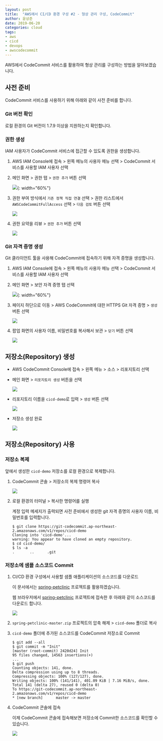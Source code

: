 ```yaml
---
layout: post
title:  "AWS에서 CI/CD 환경 구성 #2 - 형상 관리 구성, CodeCommit"
author: 윤상준
date: 2019-06-20
categories: cloud
tags:
- aws
- cicd
- devops
- awscodecommit
---
```


AWS에서 CodeCommit 서비스를 활용하여 형상 관리를 구성하는 방법을 알아보겠습니다.

## 사전 준비

CodeCommit 서비스를 사용하기 위해 아래와 같이 사전 준비를 합니다.

### Git 버전 확인

로컬 환경의 Git 버전이 1.7.9 이상을 지원하는지 확인합니다.

### 권한 생성

IAM 사용자가 CodeCommit 서비스에 접근할 수 있도록 권한을 생성합니다.

1. AWS IAM Console에 접속 > 왼쪽 메뉴의 사용자 메뉴 선택 > CodeCommit 서비스를 사용할 IAM 사용자 선택

2. 메인 화면 > 권한 탭 > `권한 추가` 버튼 선택

    ![](/blog/assets/images/cloud/aws/aws-cicd02-06.png){: width="60%"}

3. 권한 부여 방식에서 `기존 정책 직접 연결` 선택 > 권한 리스트에서 `AWSCodeCommitFullAccess` 선택 > `다음 검토` 버튼 선택

    ![](/blog/assets/images/cloud/aws/aws-cicd02-07.png)

4. 권한 요약을 리뷰 > `권한 추가` 버튼 선택

    ![](/blog/assets/images/cloud/aws/aws-cicd02-08.png)

### Git 자격 증명 생성

Git 클라이언트 툴을 사용해 CodeCommit에 접속하기 위해 자격 증명을 생성합니다.

1. AWS IAM Console에 접속 > 왼쪽 메뉴의 사용자 메뉴 선택 > CodeCommit 서비스를 사용할 IAM 사용자 선택

2. 메인 화면 > 보안 자격 증명 탭 선택

    ![](/blog/assets/images/cloud/aws/aws-cicd02-09.png){: width="60%"}

3. 페이지 하단으로 이동 > AWS CodeCommit에 대한 HTTPS Git 자격 증명 > `생성` 버튼 선택

    ![](/blog/assets/images/cloud/aws/aws-cicd02-10.png)

4. 팝업 화면의 사용자 이름, 비밀번호를 복사해서 보관 > `닫기` 버튼 선택

    ![](/blog/assets/images/cloud/aws/aws-cicd02-11.png)

## 저장소(Repository) 생성

- AWS CodeCommit Console에 접속 > 왼쪽 메뉴 > 소스 > 리포지토리 선택

- 메인 화면 > `리포지토리 생성` 버튼을 선택

    ![](/blog/assets/images/cloud/aws/aws-cicd02-02.png)

- 리포지토리 이름을 `cicd-demo`로 입력 > `생성` 버튼 선택

    ![](/blog/assets/images/cloud/aws/aws-cicd02-03.png)

- 저장소 생성 완료

    ![](/blog/assets/images/cloud/aws/aws-cicd02-04.png)

## 저장소(Repository) 사용

### 저장소 복제

앞에서 생성한 `cicd-demo` 저장소를 로컬 환경으로 복제합니다.

1. CodeCommit 콘솔 > 저장소의 복제 명령어 복사

    ![](/blog/assets/images/cloud/aws/aws-cicd02-12.png)

2. 로컬 환경의 터미널 > 복사한 명령어를 실행

    계정 입력 메세지가 출력되면 사전 준비에서 생성한 git 자격 증명의 사용자 이름, 비밀번호를 입력합니다.

    ```
    $ git clone https://git-codecommit.ap-northeast-2.amazonaws.com/v1/repos/cicd-demo
    Cloning into 'cicd-demo'...
    warning: You appear to have cloned an empty repository.
    $ cd cicd-demo/
    $ ls -a
    .       ..      .git
    ```

### 저장소에 샘플 소스코드 Commit

1. CI/CD 환경 구성에서 사용할 샘플 애플리케이션의 소스코드를 다운로드

    이 문서에서는 [spring-petclinic](https://github.com/spring-projects/spring-petclinic) 프로젝트를 활용하겠습니다.

    웹 브라우저에서 [spring-petclinic](https://github.com/spring-projects/spring-petclinic) 프로젝트에 접속한 후 아래와 같이 소스코드를 다운로드 합니다.

    ![](/blog/assets/images/cloud/aws/aws-cicd02-13.png)

2. `spring-petclinic-master.zip` 프로젝트의 압축 해제 > `cicd-demo` 폴더로 복사

3. `cicd-demo` 폴더에 추가된 소스코드를 CodeCommit 저장소로 Commit

    ```
    $ git add --all
    $ git commit -m "Init"
    [master (root-commit) 2420d24] Init
    95 files changed, 14563 insertions(+)
    ...
    $ git push
    Counting objects: 141, done.
    Delta compression using up to 8 threads.
    Compressing objects: 100% (127/127), done.
    Writing objects: 100% (141/141), 401.09 KiB | 7.16 MiB/s, done.
    Total 141 (delta 27), reused 0 (delta 0)
    To https://git-codecommit.ap-northeast-2.amazonaws.com/v1/repos/cicd-demo
    * [new branch]      master -> master
    ```

4. CodeCommit 콘솔에 접속

    이제 CodeCommit 콘솔에 접속해보면 저장소에 Commit한 소스코드를 확인할 수 있습니다.

    ![](/blog/assets/images/cloud/aws/aws-cicd02-14.png)